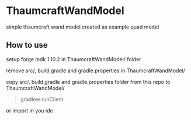 # ThaumcraftWandModel
simple thaumcraft wand model created as example quad model

## How to use

setup forge mdk 1.10.2 in ThaumcraftWandModel/ folder

remove src/, build.gradle and gradle.properties in ThaumcraftWandModel/

copy src/, build.gradle and gradle.properties folder from this repo to ThaumcraftWandModel/

>gradlew runClient

or
import in you ide
